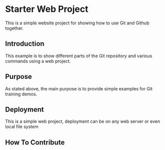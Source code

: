 # Starter Web Project

This is a simple website project for showing 
how to use Git and Github together.

## Introduction

This example is to show different parts of the Git
repository and various commands using a web project.

## Purpose

As stated above, the main purpose is to provide simple examples for Git training demos.

## Deployment

This is a simple web project, deployment can be on any web server or even local file system

## How To Contribute